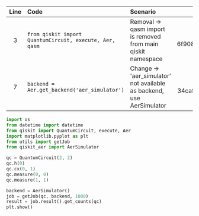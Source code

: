 | Line | Code | Scenario | Reference | Artifact | Refactoring |   
| :--: | :--- | :------- | :-------: | :------- | :---------- | 
| 3 | `from qiskit import QuantumCircuit, execute, Aer, qasm` | Removal -> qasm import is removed from main qiskit namespace | qrn_ddbb-6f908222edd54b1fa54b1113da0c0243 | qiskit.qasm | (remove `qasm` import) | 
| 7 | `backend = Aer.get_backend('aer_simulator')` | Change -> 'aer_simulator' not available as backend, use AerSimulator | qrn_ddbb-34caf7e338de4fb38e6b3524d8bb219c | Aer | `from qiskit_aer import AerSimulator`<br>`backend = AerSimulator()` | 

```python  
import os
from datetime import datetime
from qiskit import QuantumCircuit, execute, Aer
import matplotlib.pyplot as plt
from utils import getJob
from qiskit_aer import AerSimulator

qc = QuantumCircuit(2, 2)
qc.h(0)
qc.cx(0, 1)
qc.measure(0, 0)
qc.measure(1, 1)

backend = AerSimulator()
job = getJob(qc, backend, 1000)
result = job.result().get_counts(qc)
plt.show()
```